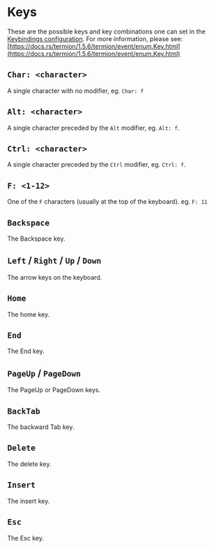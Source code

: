 # Keys

These are the possible keys and key combinations one can set in the [Keybindings configuration](./keybindings.md).
For more information, please see: [https://docs.rs/termion/1.5.6/termion/event/enum.Key.html](https://docs.rs/termion/1.5.6/termion/event/enum.Key.html)

## `Char: <character>`
A single character with no modifier, eg. `Char: f`

## `Alt: <character>`
A single character preceded by the `Alt` modifier, eg. `Alt: f`.

## `Ctrl: <character>`
A single character preceded by the `Ctrl` modifier, eg. `Ctrl: f`.

## `F: <1-12>`
One of the `F` characters (usually at the top of the keyboard). eg. `F: 11`

## `Backspace`
The Backspace key.

## `Left` / `Right` / `Up` / `Down`
The arrow keys on the keyboard.

## `Home`
The home key.

## `End`
The End key.

## `PageUp` / `PageDown`
The PageUp or PageDown keys.

## `BackTab`
The backward Tab key.

## `Delete`
The delete key.

## `Insert`
The insert key.

## `Esc`
The Esc key.
